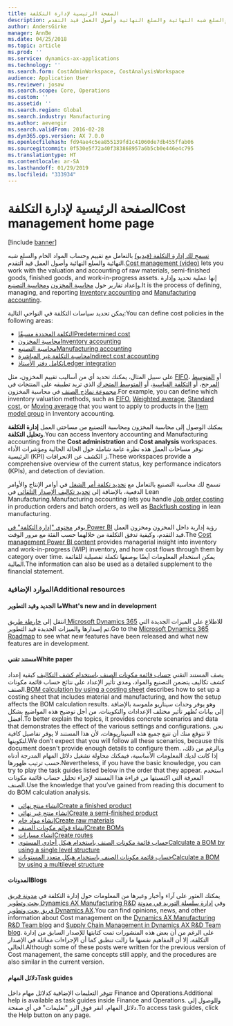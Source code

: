 ```yaml
---
title: الصفحة الرئيسية لإدارة التكلفة
description: تسمح لك إدارة التكلفة بالتعامل مع تقييم وحساب المواد الخام والسلع شبه النهائية والسلع النهائية وأصول العمل قيد التقدم‬.
author: AndersGirke
manager: AnnBe
ms.date: 04/25/2018
ms.topic: article
ms.prod: ''
ms.service: dynamics-ax-applications
ms.technology: ''
ms.search.form: CostAdminWorkspace, CostAnalysisWorkspace
audience: Application User
ms.reviewer: josaw
ms.search.scope: Core, Operations
ms.custom: ''
ms.assetid: ''
ms.search.region: Global
ms.search.industry: Manufacturing
ms.author: aevengir
ms.search.validFrom: 2016-02-28
ms.dyn365.ops.version: AX 7.0.0
ms.openlocfilehash: fd94ae4c5ea855139fd1c41060de7db455ffab06
ms.sourcegitcommit: 0f530e5f72a40f383868957a6b5cb0e446e4c795
ms.translationtype: HT
ms.contentlocale: ar-SA
ms.lasthandoff: 01/29/2019
ms.locfileid: "333934"
---
```

# <a name="cost-management-home-page"></a><span data-ttu-id="c99a7-103">الصفحة الرئيسية لإدارة التكلفة</span><span class="sxs-lookup"><span data-stu-id="c99a7-103">Cost management home page</span></span>

[!include [banner](../includes/banner.md)]

<span data-ttu-id="c99a7-104">[تسمح لك إدارة التكلفة (فيديو)](https://www.youtube.com/watch?v=vXzlC-mOBcg&feature=youtu.be) بالتعامل مع تقييم وحساب المواد الخام والسلع شبه النهائية والسلع النهائية وأصول العمل قيد التقدم‬.</span><span class="sxs-lookup"><span data-stu-id="c99a7-104">[Cost management (video)](https://www.youtube.com/watch?v=vXzlC-mOBcg&feature=youtu.be) lets you work with the valuation and accounting of raw materials, semi-finished goods, finished goods, and work-in-progress assets.</span></span> <span data-ttu-id="c99a7-105">إنها عملية تحديد وإدارة وإعداد تقارير حول [محاسبة المخزون](cost-object.md) و[محاسبة التصنيع](bom-calculations.md).</span><span class="sxs-lookup"><span data-stu-id="c99a7-105">It is the process of defining, managing, and reporting [Inventory accounting](cost-object.md) and [Manufacturing accounting](bom-calculations.md).</span></span>

<span data-ttu-id="c99a7-106">يمكن تحديد سياسات التكلفة في النواحي التالية:</span><span class="sxs-lookup"><span data-stu-id="c99a7-106">You can define cost policies in the following areas:</span></span> 
-  [<span data-ttu-id="c99a7-107">التكلفة المحددة مسبقًا</span><span class="sxs-lookup"><span data-stu-id="c99a7-107">Predetermined cost</span></span>](costing-versions.md)
-  [<span data-ttu-id="c99a7-108">محاسبة المخزون</span><span class="sxs-lookup"><span data-stu-id="c99a7-108">Inventory accounting</span></span>](cost-object.md)
-  [<span data-ttu-id="c99a7-109">محاسبة التصنيع</span><span class="sxs-lookup"><span data-stu-id="c99a7-109">Manufacturing accounting</span></span>](bom-calculations.md)
-  [<span data-ttu-id="c99a7-110">محاسبة التكلفة غير المباشرة</span><span class="sxs-lookup"><span data-stu-id="c99a7-110">Indirect cost accounting</span></span>](costing-sheets.md)
-  [<span data-ttu-id="c99a7-111">تكامل دفتر الأستاذ</span><span class="sxs-lookup"><span data-stu-id="c99a7-111">Ledger integration</span></span>](production-order-cost-analysis.md)

<span data-ttu-id="c99a7-112">على سبيل المثال، يمكنك تحديد أي من أساليب تقييم المخزون، مثل [FIFO](fifo-physical-value-marking.md)، أو [المتوسط المرجح‬](weighted-average-physical-value-marking.md)، أو [التكلفة القياسية‬](prerequisites-standard-costs.md)، أو [المتوسط المتحرك‬](moving-average.md) الذي تريد تطبيقه على المنتجات في [مجموعة نماذج الصنف‬](../inventory/reserve-inventory-quantities.md) في محاسبة المخزون.</span><span class="sxs-lookup"><span data-stu-id="c99a7-112">For example, you can define which inventory valuation methods, such as [FIFO](fifo-physical-value-marking.md), [Weighted average](weighted-average-physical-value-marking.md), [Standard cost](prerequisites-standard-costs.md), or [Moving average](moving-average.md) that you want to apply to products in the [Item model group](../inventory/reserve-inventory-quantities.md) in Inventory accounting.</span></span>

<span data-ttu-id="c99a7-113">يمكنك الوصول إلى محاسبة المخزون ومحاسبة التصنيع من مساحتي العمل **إدارة التكلفة** و**تحليل التكلفة**.</span><span class="sxs-lookup"><span data-stu-id="c99a7-113">You can access Inventory accounting and Manufacturing accounting from the **Cost administration** and **Cost analysis** workspaces.</span></span> <span data-ttu-id="c99a7-114">توفر مساحات العمل هذه نظرة عامة شاملة حول الحالة الحالية ومؤشرات الأداء الرئيسية (KPI) ز الكشف عن الانحرافات.</span><span class="sxs-lookup"><span data-stu-id="c99a7-114">These workspaces provide a comprehensive overview of the current status, key performance indicators (KPIs), and detection of deviation.</span></span> 

<span data-ttu-id="c99a7-115">تسمح لك محاسبة التصنيع بالتعامل مع [تحديد تكلفة أمر الشغل](production-order-cost-analysis.md) في أوامر الإنتاج والأوامر الدفعية، بالإضافة إلى [تحديد تكاليف الإصدار التلقائي](backflush-costing.md) في Lean Manufacturing.</span><span class="sxs-lookup"><span data-stu-id="c99a7-115">Manufacturing accounting lets you handle [Job order costing](production-order-cost-analysis.md) in production orders and batch orders, as well as [Backflush costing](backflush-costing.md) in lean manufacturing.</span></span>

<span data-ttu-id="c99a7-116">يوفر [محتوى "إدارة التكلفة" في Power BI](../../dev-itpro/analytics/cost-management-content-pack.md) رؤية إدارية داخل المخزون ومخزون العمل قيد التقدم، وكيفية تدفق التكلفة من خلالهما حسب الفئة مع مرور الوقت.</span><span class="sxs-lookup"><span data-stu-id="c99a7-116">The [Cost management Power BI content](../../dev-itpro/analytics/cost-management-content-pack.md) provides managerial insight into inventory and work-in-progress (WIP) inventory, and how cost flows through them by category over time.</span></span> <span data-ttu-id="c99a7-117">يمكن استخدام المعلومات أيضًا بوصفها تكملة تفصيلية للقائمة المالية.</span><span class="sxs-lookup"><span data-stu-id="c99a7-117">The information can also be used as a detailed supplement to the financial statement.</span></span>

### <a name="additional-resources"></a><span data-ttu-id="c99a7-118">الموارد الإضافية</span><span class="sxs-lookup"><span data-stu-id="c99a7-118">Additional resources</span></span>

#### <a name="whats-new-and-in-development"></a><span data-ttu-id="c99a7-119">ما الجديد وقيد التطوير</span><span class="sxs-lookup"><span data-stu-id="c99a7-119">What's new and in development</span></span>

<span data-ttu-id="c99a7-120">انتقل إلى [خارطة طريق Microsoft Dynamics 365](https://roadmap.dynamics.com/) للاطلاع على الميزات الجديدة التي تم إصدارها والميزات الجديدة قيد التطوير.</span><span class="sxs-lookup"><span data-stu-id="c99a7-120">Go to the [Microsoft Dynamics 365 Roadmap](https://roadmap.dynamics.com/) to see what new features have been released and what new features are in development.</span></span> 

#### <a name="white-paper"></a><span data-ttu-id="c99a7-121">مستند تقني</span><span class="sxs-lookup"><span data-stu-id="c99a7-121">White paper</span></span>
<span data-ttu-id="c99a7-122">يصف المستند التقني [حساب قائمة مكونات الصنف باستخدام كشف التكاليف](https://mbs.microsoft.com/customersource/northamerica/AX/learning/documentation/white-papers/365operationsbomcalsheet) كيفية إعداد كشف تكاليف يتضمن التصنيع والمواد، ومدى تأثير الإعداد على نتائج حساب قائمة مكونات الصنف.</span><span class="sxs-lookup"><span data-stu-id="c99a7-122">[BOM calculation by using a costing sheet](https://mbs.microsoft.com/customersource/northamerica/AX/learning/documentation/white-papers/365operationsbomcalsheet) describes how to set up a costing sheet that includes material and manufacturing, and how the setup affects the BOM calculation results.</span></span> <span data-ttu-id="c99a7-123">وهو يوفر وحدات سيناريو ملموسة بالإضافة إلى بيانات تُظهر تأثير مختلف الإعدادات والتكوينات، من أجل توضيح هذه المواضيع بشكل أفضل.</span><span class="sxs-lookup"><span data-stu-id="c99a7-123">To better explain the topics, it provides concrete scenarios and data that demonstrates the effect of the various settings and configurations.</span></span> <span data-ttu-id="c99a7-124">نحن لا نتوقع منك أن تتبع جميع هذه السيناريوهات، لأن هذا المستند لا يوفر تفاصيل كافية لتكوينها.</span><span class="sxs-lookup"><span data-stu-id="c99a7-124">We don’t expect that you will follow all these scenarios, because this document doesn't provide enough details to configure them.</span></span> <span data-ttu-id="c99a7-125">وبالرغم من ذلك، إذا كانت لديك المعلومات الأساسية، فيمكنك محاولة تشغيل دلائل المهام المدرجة أدناه حسب ترتيب ظهورها.</span><span class="sxs-lookup"><span data-stu-id="c99a7-125">Nevertheless, if you have the basic knowledge, you can try to play the task guides listed below in the order that they appear.</span></span> <span data-ttu-id="c99a7-126">استخدم المعرفة التي اكتسبتها من قراءة هذا المستند لإجراء تحليل حساب قائمة مكونات الصنف.</span><span class="sxs-lookup"><span data-stu-id="c99a7-126">Use the knowledge that you’ve gained from reading this document to do BOM calculation analysis.</span></span> 

-  [<span data-ttu-id="c99a7-127">إنشاء منتج نهائي</span><span class="sxs-lookup"><span data-stu-id="c99a7-127">Create a finished product</span></span>](tasks/create-finished-product-2016-02.md)
-  [<span data-ttu-id="c99a7-128">إنشاء منتج غير نهائي</span><span class="sxs-lookup"><span data-stu-id="c99a7-128">Create a semi-finished product</span></span>](tasks/create-semi-finished-product-2016-02.md)
-  [<span data-ttu-id="c99a7-129">إنشاء مواد خام‬</span><span class="sxs-lookup"><span data-stu-id="c99a7-129">Create raw materials</span></span>](tasks/create-raw-materials-2016-02.md)
-  [<span data-ttu-id="c99a7-130">إنشاء قوائم مكونات الصنف</span><span class="sxs-lookup"><span data-stu-id="c99a7-130">Create BOMs</span></span>](tasks/create-boms-2016-02.md)
-  [<span data-ttu-id="c99a7-131">إنشاء مسارات</span><span class="sxs-lookup"><span data-stu-id="c99a7-131">Create routes</span></span>](tasks/create-routes-2016-02.md)
-  [<span data-ttu-id="c99a7-132">حساب قائمة مكونات الصنف باستخدام هيكل أحادي المستوى</span><span class="sxs-lookup"><span data-stu-id="c99a7-132">Calculate a BOM by using a single level structure</span></span>](tasks/calculate-bom-single-level-structure-2016-02.md)
-  [<span data-ttu-id="c99a7-133">حساب قائمة مكونات الصنف باستخدام هيكل متعدد المستويات</span><span class="sxs-lookup"><span data-stu-id="c99a7-133">Calculate a BOM by using a multilevel structure</span></span>](tasks/calculate-bom-multilevel-structure-2016-02.md)


#### <a name="blogs"></a><span data-ttu-id="c99a7-134">المدونات</span><span class="sxs-lookup"><span data-stu-id="c99a7-134">Blogs</span></span>
<span data-ttu-id="c99a7-135">يمكنك العثور على آراء وأخبار وغيرها من المعلومات حول إدارة التكلفة في [مدونة فريق بحث وتطوير Dynamics AX Manufacturing R&D](https://blogs.msdn.microsoft.com/axmfg) وفي [إدارة سلسلة التوريد في مدونة فريق بحث وتطوير Dynamics AX](https://blogs.msdn.microsoft.com/dynamicsaxscm).</span><span class="sxs-lookup"><span data-stu-id="c99a7-135">You can find opinions, news, and other information about Cost management on the [Dynamics AX Manufacturing R&D Team blog](https://blogs.msdn.microsoft.com/axmfg) and [Supply Chain Management in Dynamics AX R&D Team blog](https://blogs.msdn.microsoft.com/dynamicsaxscm).</span></span> <span data-ttu-id="c99a7-136">على الرغم من أن بعض هذه المنشورات تمت كتابتها للإصدار السابق من إدارة التكلفة، إلا أن المفاهيم نفسها ما زالت تنطبق كما أن الإجراءات مماثلة في الإصدار الحالي.</span><span class="sxs-lookup"><span data-stu-id="c99a7-136">Although some of these posts were written for the previous version of Cost management, the same concepts still apply, and the procedures are also similar in the current version.</span></span>

#### <a name="task-guides"></a><span data-ttu-id="c99a7-137">دلائل المهام</span><span class="sxs-lookup"><span data-stu-id="c99a7-137">Task guides</span></span>
<span data-ttu-id="c99a7-138">تتوفر التعليمات الإضافية كدلائل مهام داخل Finance and Operations.</span><span class="sxs-lookup"><span data-stu-id="c99a7-138">Additional help is available as task guides inside Finance and Operations.</span></span> <span data-ttu-id="c99a7-139">وللوصول إلى دلائل المهام، انقر فوق الزر "تعليمات" في أي صفحة.</span><span class="sxs-lookup"><span data-stu-id="c99a7-139">To access task guides, click the Help button on any page.</span></span>

